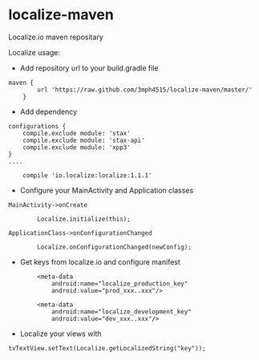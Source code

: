 # localize-maven
Localize.io maven repositary

Localize usage:

* Add repository url to your build.gradle file

```
maven {
        url 'https://raw.github.com/3mph4515/localize-maven/master/'
    }
```

* Add dependency

```
configurations {
    compile.exclude module: 'stax'
    compile.exclude module: 'stax-api'
    compile.exclude module: 'xpp3'
}
....

    compile 'io.localize:localize:1.1.1'
```

* Configure your MainActivity and Application classes
```
MainActivity->onCreate

        Localize.initialize(this);
        
ApplicationClass->onConfigurationChanged

        Localize.onConfigurationChanged(newConfig);
```
* Get keys from localize.io and configure manifest

```
        <meta-data
            android:name="localize_production_key"
            android:value="prod_xxx..xxx"/>
```

```
        <meta-data
            android:name="localize_development_key"
            android:value="dev_xxx..xxx"/>
```
* Localize your views with 

```
tvTextView.setText(Localize.getLocalizedString("key"));
```
